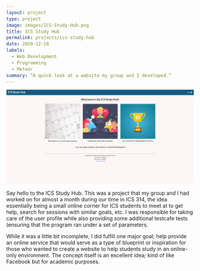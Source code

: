 ```yaml
---
layout: project
type: project
image: images/ICS-Study-Hub.png
title: ICS Study Hub
permalink: projects/ics-study-hub
date: 2020-12-18
labels:
  - Web Development
  - Programming
  - Meteor
summary: “A quick look at a website my group and I developed.”
---
```


<img class="ui medium right floated rounded image" src="/images/ICS-Study-Hub.png">


Say hello to the ICS Study Hub. This was a project that my group and I had worked on for almost a month during our time in ICS 314, the idea essentially being a small online corner for ICS students to meet at to get help, search for sessions with similar goals, etc. I was responsible for taking care of the user profile while also providing some additional testcafe tests (ensuring that the program ran under a set of parameters.

While it was a little bit incomplete, I did fulfill one major goal; help provide an online service that would serve as a type of blueprint or inspiration for those who wanted to create a website to help students study in an online-only environment. The concept itself is an excellent idea; kind of like Facebook but for academic purposes.
